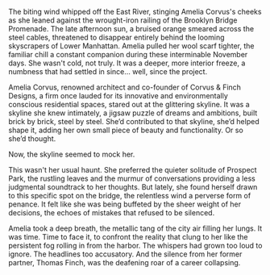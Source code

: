 The biting wind whipped off the East River, stinging Amelia Corvus's cheeks as she leaned against the wrought-iron railing of the Brooklyn Bridge Promenade. The late afternoon sun, a bruised orange smeared across the steel cables, threatened to disappear entirely behind the looming skyscrapers of Lower Manhattan. Amelia pulled her wool scarf tighter, the familiar chill a constant companion during these interminable November days. She wasn't cold, not truly. It was a deeper, more interior freeze, a numbness that had settled in since… well, since the project.

Amelia Corvus, renowned architect and co-founder of Corvus & Finch Designs, a firm once lauded for its innovative and environmentally conscious residential spaces, stared out at the glittering skyline. It was a skyline she knew intimately, a jigsaw puzzle of dreams and ambitions, built brick by brick, steel by steel. She’d contributed to that skyline, she’d helped shape it, adding her own small piece of beauty and functionality. Or so she’d thought.

Now, the skyline seemed to mock her.

This wasn't her usual haunt. She preferred the quieter solitude of Prospect Park, the rustling leaves and the murmur of conversations providing a less judgmental soundtrack to her thoughts. But lately, she found herself drawn to this specific spot on the bridge, the relentless wind a perverse form of penance. It felt like she was being buffeted by the sheer weight of her decisions, the echoes of mistakes that refused to be silenced.

Amelia took a deep breath, the metallic tang of the city air filling her lungs. It was time. Time to face it, to confront the reality that clung to her like the persistent fog rolling in from the harbor. The whispers had grown too loud to ignore. The headlines too accusatory. And the silence from her former partner, Thomas Finch, was the deafening roar of a career collapsing.
